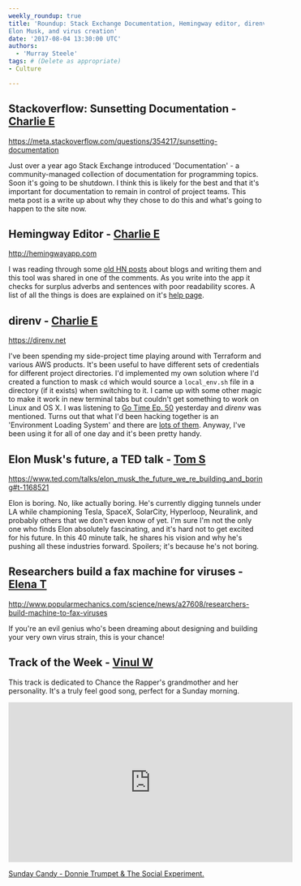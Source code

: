 ```yaml
---
weekly_roundup: true
title: 'Roundup: Stack Exchange Documentation, Hemingway editor, direnv, 
Elon Musk, and virus creation'
date: '2017-08-04 13:30:00 UTC'
authors:
  - 'Murray Steele'
tags: # (Delete as appropriate)
- Culture

---
```


## Stackoverflow: Sunsetting Documentation - [Charlie E](/people#charlie-egan)

https://meta.stackoverflow.com/questions/354217/sunsetting-documentation

Just over a year ago Stack Exchange introduced 'Documentation' - a
community-managed collection of documentation for programming topics. Soon
it's going to be shutdown. I think this is likely for the best and that
it's important for documentation to remain in control of project teams.
This meta post is a write up about why they chose to do this and what's
going to happen to the site now.

## Hemingway Editor - [Charlie E](/people#charlie-egan)

http://hemingwayapp.com

I was reading through some [old HN
posts](https://news.ycombinator.com/item?id=13733624) about blogs and
writing them and this tool was shared in one of the comments. As you write
into the app it checks for surplus adverbs and sentences with poor
readability scores. A list of all the things is does are explained on
it's [help page](http://hemingwayapp.com/help.html).

## direnv - [Charlie E](/people#charlie-egan)

https://direnv.net

I've been spending my side-project time playing around with Terraform and
various AWS products. It's been useful to have different sets of
credentials for different project directories. I'd implemented my own
solution where I'd created a function to mask `cd` which would source a
`local_env.sh` file in a directory (if it exists) when switching to it. I
came up with some other magic to make it work in new terminal tabs but
couldn't get something to work on Linux and OS X. I was listening to [Go
Time Ep. 50](https://changelog.com/gotime/50) yesterday and _direnv_ was
mentioned. Turns out that what I'd been hacking together is an
'Environment Loading System' and there are [lots of
them](https://github.com/direnv/direnv/blob/master/README.md#similar-projects).
Anyway, I've been using it for all of one day and it's been pretty handy.

## Elon Musk's future, a TED talk - [Tom S](/people#tom-sabin)

https://www.ted.com/talks/elon_musk_the_future_we_re_building_and_boring#t-1168521

Elon is boring. No, like actually boring. He's currently digging tunnels
under LA while championing Tesla, SpaceX, SolarCity, Hyperloop, Neuralink,
and probably others that we don't even know of yet. I'm sure I'm not the
only one who finds Elon absolutely fascinating, and it's hard not to get
excited for his future. In this 40 minute talk, he shares his vision and
why he's pushing all these industries forward. Spoilers; it's because
he's not boring.

## Researchers build a fax machine for viruses - [Elena T](/people#elena-tanasoiu)

http://www.popularmechanics.com/science/news/a27608/researchers-build-machine-to-fax-viruses

If you're an evil genius who's been dreaming about designing and building
your very own virus strain, this is your chance!

## Track of the Week - [Vinul W](/people#vinul-wimalaweera)

This track is dedicated to Chance the Rapper's grandmother and her personality. It's a truly feel good song, perfect for a Sunday morning.

<iframe width="560" height="315" src="https://www.youtube.com/embed/R1h9bcrC6Q8" frameborder="0" allowfullscreen></iframe>

[Sunday Candy - Donnie Trumpet & The Social Experiment.](https://www.youtube.com/watch?v=R1h9bcrC6Q8)
